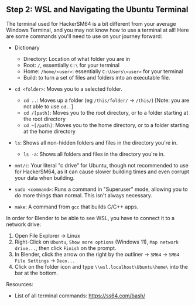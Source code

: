 ## Step 2: WSL and Navigating the Ubuntu Terminal

The terminal used for HackerSM64 is a bit different from your average Windows Terminal, and you may not know how to use a terminal at all! Here are some commands you'll need to use on your journey forward:

- Dictionary
  - Directory: Location of what folder you are in
  - Root: `/`, essentially `C:\` for your terminal
  - Home: `/home/<user>`: essentially `C:\Users\<user>` for your terminal
  - Build: to turn a set of files and folders into an executable file.

- `cd <folder>`: Moves you to a selected folder.
  - `cd ..`: Moves up a folder (eg `/this/folder/` -> `/this/`) [Note: you are not able to use `cd..`]
  - `cd /[path]`: Moves you to the root directory, or to a folder starting at the root directory
  - `cd ~[/path]`: Moves you to the home directory, or to a folder starting at the home directory
- `ls`: Shows all non-hidden folders and files in the directory you're in.
  - `ls -a`: Shows all folders and files in the directory you're in.
- `mnt/c`: Your literal "c drive" for Ubuntu, though not recommended to use for HackerSM64, as it can cause slower building times and even corrupt your data when building.
- `sudo <command>`: Runs a command in "Superuser" mode, allowing you to do more things than normal. This isn't always necessary.
- `make`: A command from `gcc` that builds C/C++ apps.

In order for Blender to be able to see WSL, you have to connect it to a network drive:
1. Open File Explorer -> Linux
2. Right-Click on `Ubuntu`, `Show more options` (Windows 11), `Map network drive...`, then click `Finish` on the prompt.
3. In Blender, click the arrow on the right by the outliner -> `SM64` -> `SM64 File Settings` -> `Deco...`  
4. Click on the folder icon and type `\\wsl.localhost\Ubuntu\home\` into the bar at the bottom.

Resources:
- List of all terminal commands: https://ss64.com/bash/
